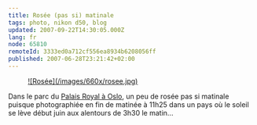 ```yaml
---
title: Rosée (pas si) matinale
tags: photo, nikon d50, blog
updated: 2007-09-22T14:30:05.000Z
lang: fr
node: 65810
remoteId: 3333ed0a712cf556ea8934b6208056ff
published: 2007-06-28T23:21:42+02:00
---
```

 


<figure class="object-center"><a href="/images/rosee.jpg">![Rosée](/images/660x/rosee.jpg)
</a></figure>




 
Dans le parc du [Palais Royal à Oslo](http://fr.wikipedia.org/wiki/Palais_royal_d%27Oslo), un peu de rosée pas si matinale puisque photographiée en fin de matinée à 11h25 dans un pays où le soleil se lève début juin aux alentours de 3h30 le matin...

